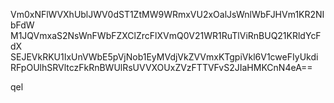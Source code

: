 Vm0xNFlWVXhUblJWV0dST1ZtMW9WRmxVU2xOalJsWnlWbFJHVm1KR2NIbFdW
M1JQVmxaS2NsWnFWbFZXClZrcFlXVmQ0V21WR1RuTlViRnBUQ21KRldYcFdX
SEJEVkRKU1IxUnVWbE5pVjNob1EyMVdjVkZVVmxKTgpiVkl6V1cweFIyUkdi
RFpOUlhSRVltczFkRnBWUlRsUVVXOUxZVzFTTVFvS2JIaHMKCnN4eA==

qel